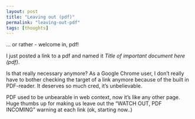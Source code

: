 ```yaml
---
layout: post
title: "Leaving out (pdf)"
permalink: "leaving-out-pdf"
tags: [thoughts]
---
```


… or rather - welcome in, pdf!

I just posted a link to a pdf and named it <em>Title of important document here (pdf)</em>.

Is that really necessary anymore? As a Google Chrome user, I don’t really have to bother checking the target of a link anymore because of the built in PDF-reader. It deserves so much cred, it’s unbelievable.

PDF used to be unbearable in web context, now it’s like any other page. Huge thumbs up for making us leave out the “WATCH OUT, PDF INCOMING” warning at each link (ok, starting now..)
